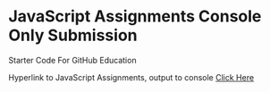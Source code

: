 # JavaScript Assignments Console Only Submission
Starter Code For GitHub Education

Hyperlink to JavaScript Assignments, output to console <a href="">Click Here</a>
